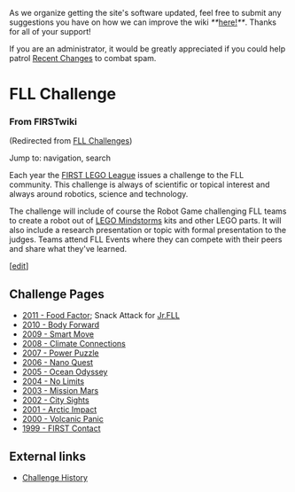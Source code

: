 As we organize getting the site's software updated, feel free to submit any
suggestions you have on how we can improve the wiki
_**_[here!](/index.php/User:Hallry/Suggestions "User:Hallry/Suggestions"
)_**_. Thanks for all of your support!

If you are an administrator, it would be greatly appreciated if you could help
patrol [Recent Changes](/index.php/Special:Recentchanges
"Special:Recentchanges" ) to combat spam.

# FLL Challenge

### From FIRSTwiki

(Redirected from [FLL Challenges](/index.php?title=FLL_Challenges&redirect=no
"FLL Challenges" ))

Jump to: navigation, search

Each year the [FIRST LEGO League](/index.php/FIRST_LEGO_League "FIRST LEGO
League" ) issues a challenge to the FLL community. This challenge is always of
scientific or topical interest and always around robotics, science and
technology.

The challenge will include of course the Robot Game challenging FLL teams to
create a robot out of [LEGO Mindstorms](/index.php/LEGO_Mindstorms "LEGO
Mindstorms" ) kits and other LEGO parts. It will also include a research
presentation or topic with formal presentation to the judges. Teams attend FLL
Events where they can compete with their peers and share what they've learned.

[[edit](/index.php?title=FLL_Challenge&action=edit&section=1 "Edit section:
Challenge Pages" )]

## Challenge Pages

  * [2011 - Food Factor](/index.php?title=Food_Factor&action=edit "Food Factor" ); Snack Attack for [Jr.FLL](/index.php?title=Jr.FLL&action=edit "Jr.FLL" )
  * [2010 - Body Forward](/index.php/Body_Forward "Body Forward" )
  * [2009 - Smart Move](/index.php?title=Smart_Move&action=edit "Smart Move" )
  * [2008 - Climate Connections](/index.php?title=Climate_Connections&action=edit "Climate Connections" )
  * [2007 - Power Puzzle](/index.php/Power_Puzzle "Power Puzzle" )
  * [2006 - Nano Quest](/index.php/Nano_Quest "Nano Quest" )
  * [2005 - Ocean Odyssey](/index.php/Ocean_Odyssey "Ocean Odyssey" )
  * [2004 - No Limits](/index.php/No_Limits "No Limits" )
  * [2003 - Mission Mars](/index.php/Mission_Mars "Mission Mars" )
  * [2002 - City Sights](/index.php/City_Sights "City Sights" )
  * [2001 - Arctic Impact](/index.php/Arctic_Impact "Arctic Impact" )
  * [2000 - Volcanic Panic](/index.php/Volcanic_Panic "Volcanic Panic" )
  * [1999 - FIRST Contact](/index.php/FIRST_Contact "FIRST Contact" )


##  External links

  * [Challenge History](http://www.firstlegoleague.org/default.aspx?pid=470 "http://www.firstlegoleague.org/default.aspx?pid=470" )

